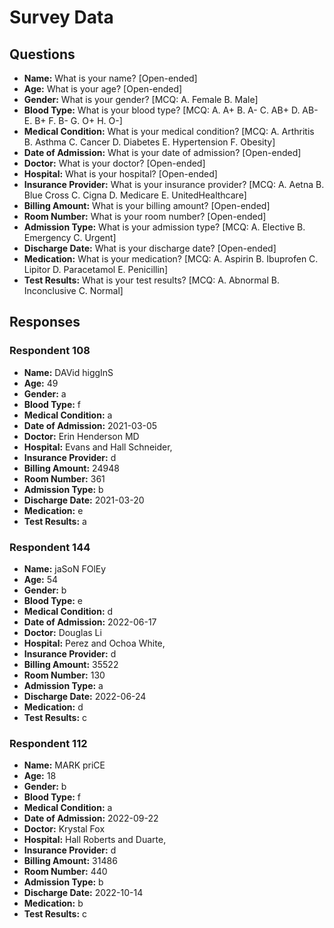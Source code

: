 # Survey Data

## Questions

- **Name:** What is your name? [Open-ended]
- **Age:** What is your age? [Open-ended]
- **Gender:** What is your gender? [MCQ: A. Female B. Male]
- **Blood Type:** What is your blood type? [MCQ: A. A+ B. A- C. AB+ D. AB- E. B+ F. B- G. O+ H. O-]
- **Medical Condition:** What is your medical condition? [MCQ: A. Arthritis B. Asthma C. Cancer D. Diabetes E. Hypertension F. Obesity]
- **Date of Admission:** What is your date of admission? [Open-ended]
- **Doctor:** What is your doctor? [Open-ended]
- **Hospital:** What is your hospital? [Open-ended]
- **Insurance Provider:** What is your insurance provider? [MCQ: A. Aetna B. Blue Cross C. Cigna D. Medicare E. UnitedHealthcare]
- **Billing Amount:** What is your billing amount? [Open-ended]
- **Room Number:** What is your room number? [Open-ended]
- **Admission Type:** What is your admission type? [MCQ: A. Elective B. Emergency C. Urgent]
- **Discharge Date:** What is your discharge date? [Open-ended]
- **Medication:** What is your medication? [MCQ: A. Aspirin B. Ibuprofen C. Lipitor D. Paracetamol E. Penicillin]
- **Test Results:** What is your test results? [MCQ: A. Abnormal B. Inconclusive C. Normal]

## Responses

### Respondent 108

- **Name:** DAVid higgInS
- **Age:** 49
- **Gender:** a
- **Blood Type:** f
- **Medical Condition:** a
- **Date of Admission:** 2021-03-05
- **Doctor:** Erin Henderson MD
- **Hospital:** Evans and Hall Schneider,
- **Insurance Provider:** d
- **Billing Amount:** 24948
- **Room Number:** 361
- **Admission Type:** b
- **Discharge Date:** 2021-03-20
- **Medication:** e
- **Test Results:** a

### Respondent 144

- **Name:** jaSoN FOlEy
- **Age:** 54
- **Gender:** b
- **Blood Type:** e
- **Medical Condition:** d
- **Date of Admission:** 2022-06-17
- **Doctor:** Douglas Li
- **Hospital:** Perez and Ochoa White,
- **Insurance Provider:** d
- **Billing Amount:** 35522
- **Room Number:** 130
- **Admission Type:** a
- **Discharge Date:** 2022-06-24
- **Medication:** d
- **Test Results:** c

### Respondent 112

- **Name:** MARK priCE
- **Age:** 18
- **Gender:** b
- **Blood Type:** f
- **Medical Condition:** a
- **Date of Admission:** 2022-09-22
- **Doctor:** Krystal Fox
- **Hospital:** Hall Roberts and Duarte,
- **Insurance Provider:** d
- **Billing Amount:** 31486
- **Room Number:** 440
- **Admission Type:** b
- **Discharge Date:** 2022-10-14
- **Medication:** b
- **Test Results:** c
